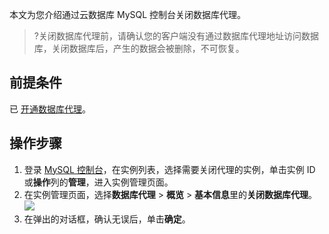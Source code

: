 本文为您介绍通过云数据库 MySQL 控制台关闭数据库代理。
>?关闭数据库代理前，请确认您的客户端没有通过数据库代理地址访问数据库，关闭数据库后，产生的数据会被删除，不可恢复。

## 前提条件
已 [开通数据库代理](https://cloud.tencent.com/document/product/236/82231)。

## 操作步骤
1. 登录 [MySQL 控制台](https://console.cloud.tencent.com/cdb)，在实例列表，选择需要关闭代理的实例，单击实例 ID 或**操作**列的**管理**，进入实例管理页面。
2. 在实例管理页面，选择**数据库代理** > **概览** > **基本信息**里的**关闭数据库代理**。
![](https://qcloudimg.tencent-cloud.cn/raw/46580ca0b8aa4702750c5f05fa5137ef.png)
3. 在弹出的对话框，确认无误后，单击**确定**。
